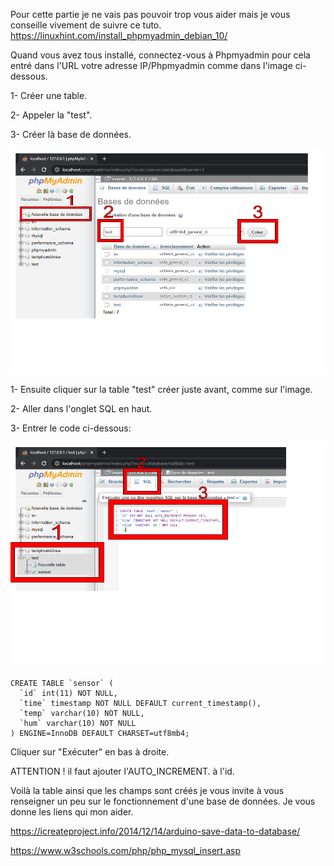 Pour cette partie je ne vais pas pouvoir trop vous aider mais je vous conseille vivement de suivre ce tuto.
https://linuxhint.com/install_phpmyadmin_debian_10/

Quand vous avez tous installé, connectez-vous à Phpmyadmin pour cela entré dans l'URL votre adresse IP/Phpmyadmin comme dans l'image ci-dessous.

1- Créer une table.

2- Appeler la "test".

3- Créer là base de données.

<p align="center">
     <img src="/IMG/Dessin sans titre.png" width="540" height="360">
</p> 


1- Ensuite cliquer sur la table "test" créer juste avant, comme sur l'image.

2- Aller dans l'onglet SQL en haut.

3- Entrer le code ci-dessous:

<p align="center">
     <img src="/IMG/Dessin sans titre (1).png" width="540" height="360">
</p>

```
CREATE TABLE `sensor` (
  `id` int(11) NOT NULL,
  `time` timestamp NOT NULL DEFAULT current_timestamp(),
  `temp` varchar(10) NOT NULL,
  `hum` varchar(10) NOT NULL
) ENGINE=InnoDB DEFAULT CHARSET=utf8mb4;
```

Cliquer sur "Exécuter"  en bas à droite.

ATTENTION ! il faut ajouter l'AUTO_INCREMENT. à l'id.

Voilà la table ainsi que les champs sont créés je vous invite à vous renseigner un peu sur le fonctionnement d'une base de données.
Je vous donne les liens qui mon aider.

https://icreateproject.info/2014/12/14/arduino-save-data-to-database/ 

https://www.w3schools.com/php/php_mysql_insert.asp

